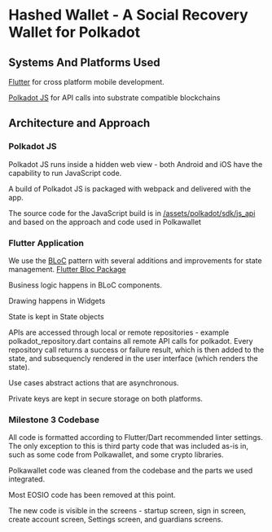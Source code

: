 # Hashed Wallet - A Social Recovery Wallet for Polkadot

## Systems And Platforms Used

[Flutter](https://flutter.dev/) for cross platform mobile development.

[Polkadot JS](https://polkadot.js.org) for API calls into substrate compatible blockchains


## Architecture and Approach

### Polkadot JS
Polkadot JS runs inside a hidden web view - both Android and iOS have the capability to run JavaScript code. 

A build of Polkadot JS is packaged with webpack and delivered with the app. 

The source code for the JavaScript build is in [/assets/polkadot/sdk/js_api](https://github.com/hypha-dao/hashed-wallet/tree/v1.0.0_M1_00/assets/polkadot/sdk/js_api) and based on the approach and code used in Polkawallet

### Flutter Application

We use the [BLoC](https://www.raywenderlich.com/31973428-getting-started-with-the-bloc-pattern) pattern with several additions and improvements for state management. [Flutter Bloc Package](https://pub.dev/packages/flutter_bloc)


Business logic happens in BLoC components. 

Drawing happens in Widgets

State is kept in State objects

APIs are accessed through local or remote repositories - example polkadot_repository.dart contains all remote API calls for polkadot. Every repository call returns a success or failure result, which is then added to the state, and subsequencly rendered in the user interface (which renders the state).

Use cases abstract actions that are asynchronous. 

Private keys are kept in secure storage on both platforms. 

### Milestone 3 Codebase

All code is formatted according to Flutter/Dart recommended linter settings. The only exception to this is third party code that was included as-is in, such as some code from Polkawallet, and some crypto libraries. 

Polkawallet code was cleaned from the codebase and the parts we used integrated. 

Most EOSIO code has been removed at this point.

The new code is visible in the screens - startup screen, sign in screen, create account screen, Settings screen, and guardians screens. 


